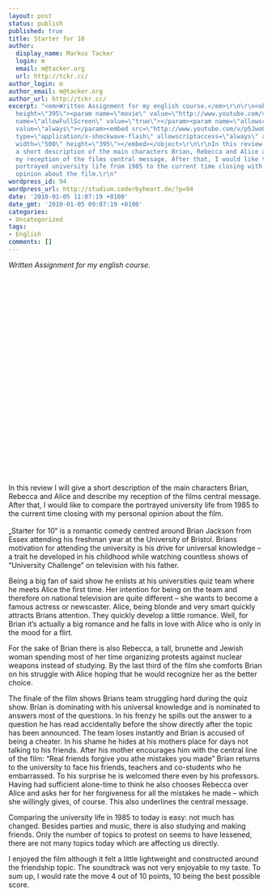 ```yaml
---
layout: post
status: publish
published: true
title: Starter for 10
author:
  display_name: Markus Tacker
  login: m
  email: m@tacker.org
  url: http://tckr.cc/
author_login: m
author_email: m@tacker.org
author_url: http://tckr.cc/
excerpt: "<em>Written Assignment for my english course.</em>\r\n\r\n<object width=\"500\"
  height=\"395\"><param name=\"movie\" value=\"http://www.youtube.com/v/p5JwoOHPmbw&hl=de_DE&fs=1&color1=0x2b405b&color2=0x6b8ab6\"></param><param
  name=\"allowFullScreen\" value=\"true\"></param><param name=\"allowscriptaccess\"
  value=\"always\"></param><embed src=\"http://www.youtube.com/v/p5JwoOHPmbw&hl=de_DE&fs=1&color1=0x2b405b&color2=0x6b8ab6\"
  type=\"application/x-shockwave-flash\" allowscriptaccess=\"always\" allowfullscreen=\"true\"
  width=\"500\" height=\"395\"></embed></object>\r\n\r\nIn this review I will give
  a short description of the main characters Brian, Rebecca and Alice and describe
  my reception of the films central message. After that, I would like to compare the
  portrayed university life from 1985 to the current time closing with my personal
  opinion about the film.\r\n"
wordpress_id: 94
wordpress_url: http://studium.coderbyheart.de/?p=94
date: '2010-01-05 11:07:19 +0100'
date_gmt: '2010-01-05 09:07:19 +0100'
categories:
- Uncategorized
tags:
- English
comments: []
---
```

<p><em>Written Assignment for my english course.</em></p>
<p><object width="500" height="395"><param name="movie" value="http://www.youtube.com/v/p5JwoOHPmbw&hl=de_DE&fs=1&color1=0x2b405b&color2=0x6b8ab6"></param><param name="allowFullScreen" value="true"></param><param name="allowscriptaccess" value="always"></param><embed src="http://www.youtube.com/v/p5JwoOHPmbw&hl=de_DE&fs=1&color1=0x2b405b&color2=0x6b8ab6" type="application/x-shockwave-flash" allowscriptaccess="always" allowfullscreen="true" width="500" height="395"></embed></object></p>
<p>In this review I will give a short description of the main characters Brian, Rebecca and Alice and describe my reception of the films central message. After that, I would like to compare the portrayed university life from 1985 to the current time closing with my personal opinion about the film.<br />
<a id="more"></a><a id="more-94"></a><br />
„Starter for 10“ is a romantic comedy centred around Brian Jackson from Essex attending his freshman year at the University of Bristol. Brians motivation for attending the university is his drive for universal knowledge – a trait he developed in his childhood while watching countless shows of “University Challenge” on television with his father.</p>
<p>Being a big fan of said show he enlists at his universities quiz team where he meets Alice the first time. Her intention for being on the team and therefore on national television are quite different – she wants to become a famous actress or newscaster. Alice, being blonde and very smart quickly attracts Brians attention. They quickly develop a little romance. Well, for Brian it’s actually a big romance and he falls in love with Alice who is only in the mood for a flirt.</p>
<p>For the sake of Brian there is also Rebecca, a tall, brunette and Jewish woman spending most of her time organizing protests against nuclear weapons instead of studying. By the last third of the film she comforts Brian on his struggle with Alice hoping that he would recognize her as the better choice.</p>
<p>The finale of the film shows Brians team struggling hard during the quiz show. Brian is dominating with his universal knowledge and is nominated to answers most of the questions. In his frenzy he spills out the answer to a question he has read accidentally before the show directly after the topic has been announced. The team loses instantly and Brian is accused of being a cheater. In his shame he hides at his mothers place for days not talking to his friends. After his mother encourages him with the central line of the film: “Real friends forgive you athe mistakes you made” Brian returns to the university to face his friends, teachers and co-students who he embarrassed. To his surprise he is welcomed there even by his professors. Having had sufficient alone-time to think he also chooses Rebecca over Alice and asks her for her forgiveness for all the mistakes he made – which she willingly gives, of course. This also underlines the central message.</p>
<p>Comparing the university life in 1985 to today is easy: not much has changed. Besides parties and music, there is also studying and making friends. Only the number of topics to protest on seems to have lessened, there are not many topics today which are affecting us directly.</p>
<p>I enjoyed the film although it felt a little lightweight and constructed around the friendship topic. The soundtrack was not very enjoyable to my taste. To sum up, I would rate the move 4 out of 10 points, 10 being the best possible score.</p>
